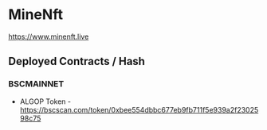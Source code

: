 # MineNft 

https://www.minenft.live

## Deployed Contracts / Hash

### BSCMAINNET

- ALGOP Token - https://bscscan.com/token/0xbee554dbbc677eb9fb711f5e939a2f2302598c75